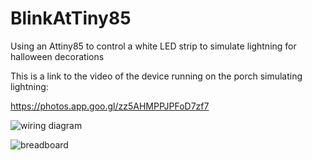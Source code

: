 # BlinkAtTiny85
Using an Attiny85 to control a white LED strip to simulate lightning for halloween decorations

This is a link to the video of the device running on the porch simulating lightning:

https://photos.app.goo.gl/zz5AHMPPJPFoD7zf7



![wiring diagram](https://lh3.googleusercontent.com/6QuCUgJ-2PFEJlQDjrAYMGa1_iLGXEd-svccpDD0FNIvO-uveyx_47l2xX93ZqW-k95EIZiwh9Rzwpi5gkNbINHMeX6IVqDkNNMXMQexD8cd3xhJmxZ7PKnI5bSal8la3Y5ko0GqZFm8dFnzQF0YdDHTE_G3NxMcUqyims4rnuarbVpvQ5ZYKanjKsQry9NqxesJNYI7CfJdB5wgnJ76J_EK0rxhJHM_8c3AHuUr0hGxSMky0W2eTRrHXR6zRzlkP7KKX9NPcH24DjXlCX72RIIO6gYy3XULdD7sSWjEI1HpanFd9l7IlPaU3WvI7NZGix0HbZUeqHXhKmJufCrfrK_sEFUCdnlaptIqBajPy-TbZVixjrkj6BVCamLsUhRQgHjcx0do3VNQpKub7i6r9A-ixc9q77VXiJpmb9Dg-Gi9atQv-Vrwy4WnZx5Aa98OTblfH4L-AvvQL0Sf2PCOWffIIxkZpB4vM7ijHmn8u-28Jx9pEiYJ8_HBTvcyVKlmEDn0BUEjLosfXj79cYDxDr0nu1LVbiufqssrvYsE6YOCLTC-lT-dgmQHFrAh_eUqddntjgdirgN3iEogmJDaQ4MVnfaRNdOW052wVECUnNZk3fpWNwsHSnZ0Jx-OCTJ9pXlbPOou-VLNZdqawwcOJvVA-xu9KBByjhMiGAW6yZudkGBtakX12jFj5i51oLl6zygmVidkH6q8ZN849Q=w1884-h1452-no?authuser=0)

![breadboard](https://lh3.googleusercontent.com/IN0f1T1sTK-oTVtTbrLGuNtBjTIFt7AZakal-RjHqCPJlCQz3BOaFCDQQo9o7jms19_1aOZyvABk062XqX-oV8N1Ssrp2mEAMpcBPMF-a4_D-iT9KCXmufy8t2_7MY80HeIPSB9hg1jNl5hrrTHZ0jdUtvOgadfoJ3H6r96NVivFZ4i8hkIbaWQhE6skWUUhL7y7IxdHRDibSlxH4P2tGNyY7W88JqwngVELXG2f7sGW9_KQGARYUBLBPWrt2NtF2BcsrMrwqTzU8U9eMLeXYJ8XdN3cFBNO1H-xhcVzivF57Edcb0oueJEKzqOE_-dm5pdAedj8ooPheadMFKEEHHljSiwdoZrAn2CW88sUpwmUacojDjmma77YLcdGxnsBsvXpwTh_HVe6SIDUcXPT955-ct7PbHODlqI3JYsPfje3fslPK6SF386IMnoKqu-qOdoSgmCDNl7wxwsm_f1LiWhDvzj8Q2nluM25uLwDmzfeCIqxTBTfKPRsOJtEHbquuHoujcCl99WfUFh6VV_dsC1fUJasrc-1zvW9Qx41PoxHQIfTTMcT3kG9gJo_luFko2ayJhAJOHAfj2gqn7V3aLfCZdbPtBSAjRFkXhk6xHk4_Aih2pWvG8eh1RbNQimaYquzoA8l9NEpb28cV9Mbdn2YmRBN2UFoLymcj5Kln4xuOjMCRIhELXkLnSp3pRo1WmI9CcTvQ996xmYhOA=w2268-h1452-no?authuser=0)
